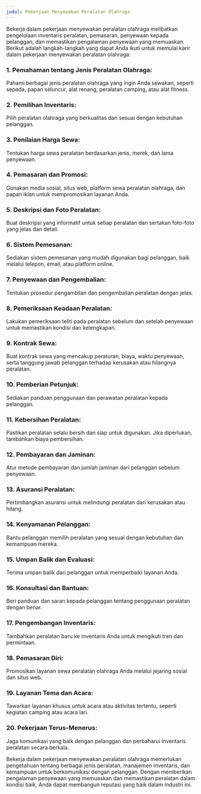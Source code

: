```yaml
---
judul: Pekerjaan Menyewakan Peralatan Olahraga
---
```


Bekerja dalam pekerjaan menyewakan peralatan olahraga melibatkan pengelolaan inventaris peralatan, pemasaran, penyewaan kepada pelanggan, dan memastikan pengalaman penyewaan yang memuaskan. Berikut adalah langkah-langkah yang dapat Anda ikuti untuk memulai karir dalam pekerjaan menyewakan peralatan olahraga:

### 1. **Pemahaman tentang Jenis Peralatan Olahraga:**

Pahami berbagai jenis peralatan olahraga yang ingin Anda sewakan, seperti sepeda, papan seluncur, alat renang, peralatan camping, atau alat fitness.

### 2. **Pemilihan Inventaris:**

Pilih peralatan olahraga yang berkualitas dan sesuai dengan kebutuhan pelanggan.

### 3. **Penilaian Harga Sewa:**

Tentukan harga sewa peralatan berdasarkan jenis, merek, dan lama penyewaan.

### 4. **Pemasaran dan Promosi:**

Gunakan media sosial, situs web, platform sewa peralatan olahraga, dan papan iklan untuk mempromosikan layanan Anda.

### 5. **Deskripsi dan Foto Peralatan:**

Buat deskripsi yang informatif untuk setiap peralatan dan sertakan foto-foto yang jelas dan detail.

### 6. **Sistem Pemesanan:**

Sediakan sistem pemesanan yang mudah digunakan bagi pelanggan, baik melalui telepon, email, atau platform online.

### 7. **Penyewaan dan Pengembalian:**

Tentukan prosedur pengambilan dan pengembalian peralatan dengan jelas.

### 8. **Pemeriksaan Keadaan Peralatan:**

Lakukan pemeriksaan teliti pada peralatan sebelum dan setelah penyewaan untuk memastikan kondisi dan kelengkapan.

### 9. **Kontrak Sewa:**

Buat kontrak sewa yang mencakup peraturan, biaya, waktu penyewaan, serta tanggung jawab pelanggan terhadap kerusakan atau hilangnya peralatan.

### 10. **Pemberian Petunjuk:**

Sediakan panduan penggunaan dan perawatan peralatan kepada pelanggan.

### 11. **Kebersihan Peralatan:**

Pastikan peralatan selalu bersih dan siap untuk digunakan. Jika diperlukan, tambahkan biaya pembersihan.

### 12. **Pembayaran dan Jaminan:**

Atur metode pembayaran dan jumlah jaminan dari pelanggan sebelum penyewaan.

### 13. **Asuransi Peralatan:**

Pertimbangkan asuransi untuk melindungi peralatan dari kerusakan atau hilang.

### 14. **Kenyamanan Pelanggan:**

Bantu pelanggan memilih peralatan yang sesuai dengan kebutuhan dan kemampuan mereka.

### 15. **Umpan Balik dan Evaluasi:**

Terima umpan balik dari pelanggan untuk memperbaiki layanan Anda.

### 16. **Konsultasi dan Bantuan:**

Beri panduan dan saran kepada pelanggan tentang penggunaan peralatan dengan benar.

### 17. **Pengembangan Inventaris:**

Tambahkan peralatan baru ke inventaris Anda untuk mengikuti tren dan permintaan.

### 18. **Pemasaran Diri:**

Promosikan layanan sewa peralatan olahraga Anda melalui jejaring sosial dan situs web.

### 19. **Layanan Tema dan Acara:**

Tawarkan layanan khusus untuk acara atau aktivitas tertentu, seperti kegiatan camping atau acara lari.

### 20. **Pekerjaan Terus-Menerus:**

Jaga komunikasi yang baik dengan pelanggan dan perbaharui inventaris peralatan secara berkala.

Bekerja dalam pekerjaan menyewakan peralatan olahraga memerlukan pengetahuan tentang berbagai jenis peralatan, manajemen inventaris, dan kemampuan untuk berkomunikasi dengan pelanggan. Dengan memberikan pengalaman penyewaan yang memuaskan dan memastikan peralatan dalam kondisi baik, Anda dapat membangun reputasi yang baik dalam industri ini.
